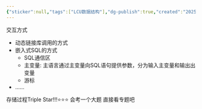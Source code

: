 ```yaml
---
{"sticker":null,"tags":["LCU数据结构"],"dg-publish":true,"created":"2025-06-21T15:04:48.853+08:00","updated":"2025-06-21T15:11:08.060+08:00","permalink":"/DataBase Systems/LCU Database System/第八章 数据库编程/","dgPassFrontmatter":true,"noteIcon":""}
---
```


交互方式
- 动态链接库调用的方式
- 嵌入式SQL的方式
	- SQL通信区
	- 主变量: 主语言通过主变量向SQL语句提供参数，分为输入主变量和输出出变量
	- 游标
- ……

存储过程Triple Star!!!⭐⭐⭐ 会考一个大题
直接看专题吧

